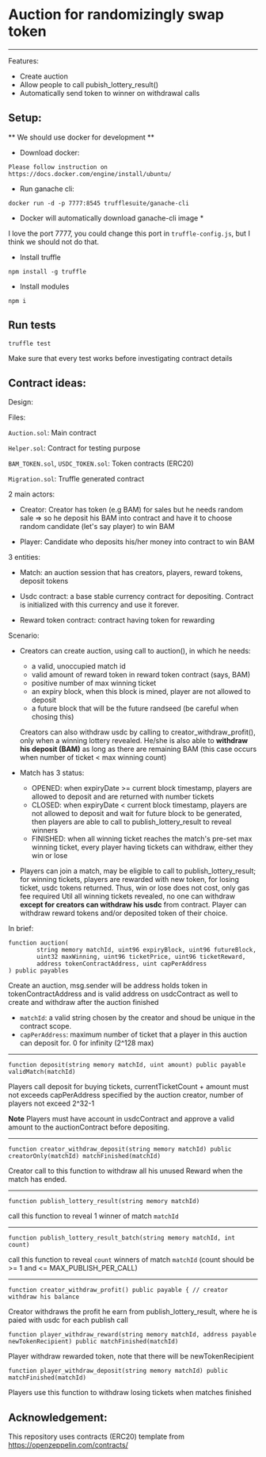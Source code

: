 # Auction for randomizingly swap token
---

Features:

- Create auction
- Allow people to call pubish_lottery_result()
- Automatically send token to winner on withdrawal calls

## Setup:

** We should use docker for development **

- Download docker:

```
Please follow instruction on https://docs.docker.com/engine/install/ubuntu/
```

- Run ganache cli:

```
docker run -d -p 7777:8545 trufflesuite/ganache-cli
```

* Docker will automatically download ganache-cli image *

I love the port 7777, you could change this port in ``truffle-config.js``, but I think we should not do that.

- Install truffle 

```
npm install -g truffle
```

- Install modules

```
npm i
```

## Run tests

```
truffle test
```

Make sure that every test works before investigating contract details


## Contract ideas:

Design:

Files:

``Auction.sol``: Main contract

``Helper.sol``: Contract for testing purpose

``BAM_TOKEN.sol``, ``USDC_TOKEN.sol``: Token contracts (ERC20)

``Migration.sol``: Truffle generated contract

2 main actors:

- Creator: Creator has token (e.g BAM) for sales but he needs random sale => so he deposit his BAM into contract and have it to choose random candidate (let's say player) to win BAM

- Player: Candidate who deposits his/her money into contract to win BAM

3 entities:

- Match: an auction session that has creators, players, reward tokens, deposit tokens

- Usdc contract: a base stable currency contract for depositing. Contract is initialized with this currency and use it forever.

- Reward token contract: contract having token for rewarding 

Scenario:

- Creators can create auction, using call to auction(), in which he needs: 
    + a valid, unoccupied match id
    + valid amount of reward token in reward token contract (says, BAM)
    + positive number of max winning ticket
    + an expiry block, when this block is mined, player are not allowed to deposit
    + a future block that will be the future randseed (be careful when chosing this)

  Creators can also withdraw usdc by calling to creator_withdraw_profit(), only when a winning lottery revealed.
  He/she is also able to **withdraw his deposit (BAM)** as long as there are remaining BAM (this case occurs when number of ticket < max winning count) 

- Match has 3 status:
    + OPENED: when expiryDate >= current block timestamp, players are allowed to deposit and are returned with number tickets
    + CLOSED: when expiryDate < current block timestamp, players are not allowed to deposit and wait for future block to be generated, then players are able to call to publish_lottery_result to reveal winners
    + FINISHED: when all winning ticket reaches the match's pre-set max winning ticket, every player having tickets can withdraw, either they win or lose

- Players can join a match, may be eligible to call to publish_lottery_result; for winning tickets, players are rewarded with new token, for losing ticket, usdc tokens returned. Thus, win or lose does not cost, only gas fee required
Util all winning tickets revealed, no one can withdraw **except for creators can withdraw his usdc** from contract.
Player can withdraw reward tokens and/or deposited token of their choice.

In brief:

```
function auction(
        string memory matchId, uint96 expiryBlock, uint96 futureBlock, 
        uint32 maxWinning, uint96 ticketPrice, uint96 ticketReward, 
        address tokenContractAddress, uint capPerAddress
) public payables
```

Create an auction, msg.sender will be address holds token in tokenContractAddress and is valid address on usdcContract as well to create and withdraw after the auction finished

- ``matchId``: a valid string chosen by the creator and shoud be unique in the contract scope.
- ``capPerAddress``: maximum number of ticket that a player in this auction can deposit for. 0 for infinity (2^128 max)

--- 

```
function deposit(string memory matchId, uint amount) public payable validMatch(matchId)
```

Players call deposit for buying tickets, currentTicketCount + amount must not exceeds capPerAddress specified by the auction creator, number of players not exceed 2^32-1

**Note**
Players must have account in usdcContract and approve a valid amount to the auctionContract before depositing.

---

```
function creator_withdraw_deposit(string memory matchId) public creatorOnly(matchId) matchFinished(matchId)
```

Creator call to this function to withdraw all his unused Reward when the match has ended.

---

```
function publish_lottery_result(string memory matchId)
```

call this function to reveal 1 winner of match ``matchId``

---

```
function publish_lottery_result_batch(string memory matchId, int count)
```

call this function to reveal ``count`` winners of match ``matchId`` (count should be >= 1 and <= MAX_PUBLISH_PER_CALL)

---

```
function creator_withdraw_profit() public payable { // creator withdraw his balance
```
Creator withdraws the profit he earn from publish_lottery_result, where he is paied with usdc for each publish call


```
function player_withdraw_reward(string memory matchId, address payable newTokenRecipient) public matchFinished(matchId)
```

Player withdraw rewarded token, note that there will be newTokenRecipient

```
function player_withdraw_deposit(string memory matchId) public matchFinished(matchId)
```

Players use this function to withdraw losing tickets when matches finished 
        
## Acknowledgement:

This repository uses contracts (ERC20) template from https://openzeppelin.com/contracts/

